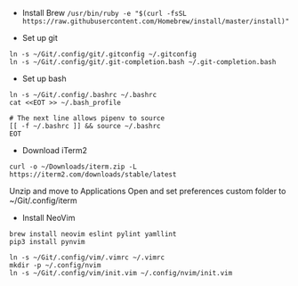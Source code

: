* Install Brew
`/usr/bin/ruby -e "$(curl -fsSL https://raw.githubusercontent.com/Homebrew/install/master/install)"`

* Set up git
```
ln -s ~/Git/.config/git/.gitconfig ~/.gitconfig
ln -s ~/Git/.config/git/.git-completion.bash ~/.git-completion.bash
```

* Set up bash
```
ln -s ~/Git/.config/.bashrc ~/.bashrc
cat <<EOT >> ~/.bash_profile

# The next line allows pipenv to source
[[ -f ~/.bashrc ]] && source ~/.bashrc
EOT
```

* Download iTerm2
```
curl -o ~/Downloads/iterm.zip -L https://iterm2.com/downloads/stable/latest
```
Unzip and move to Applications
Open and set preferences custom folder to ~/Git/.config/iterm

* Install NeoVim
```
brew install neovim eslint pylint yamllint
pip3 install pynvim

ln -s ~/Git/.config/vim/.vimrc ~/.vimrc
mkdir -p ~/.config/nvim
ln -s ~/Git/.config/vim/init.vim ~/.config/nvim/init.vim
```
